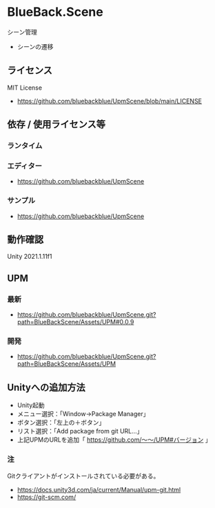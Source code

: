 # BlueBack.Scene
シーン管理
* シーンの遷移

## ライセンス
MIT License
* https://github.com/bluebackblue/UpmScene/blob/main/LICENSE

## 依存 / 使用ライセンス等
### ランタイム
### エディター
* https://github.com/bluebackblue/UpmScene
### サンプル
* https://github.com/bluebackblue/UpmScene

## 動作確認
Unity 2021.1.11f1

## UPM
### 最新
* https://github.com/bluebackblue/UpmScene.git?path=BlueBackScene/Assets/UPM#0.0.9
### 開発
* https://github.com/bluebackblue/UpmScene.git?path=BlueBackScene/Assets/UPM

## Unityへの追加方法
* Unity起動
* メニュー選択：「Window->Package Manager」
* ボタン選択：「左上の＋ボタン」
* リスト選択：「Add package from git URL...」
* 上記UPMのURLを追加「 https://github.com/～～/UPM#バージョン 」
### 注
Gitクライアントがインストールされている必要がある。
* https://docs.unity3d.com/ja/current/Manual/upm-git.html
* https://git-scm.com/

